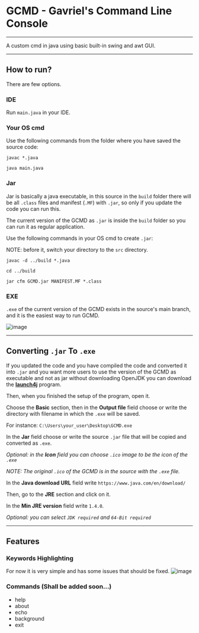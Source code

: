 # GCMD - Gavriel's Command Line Console
__________________________________________________________________
A custom cmd in java using basic built-in swing and awt GUI.
__________________________________________________________________
## How to run?
There are few options.
### IDE
Run `main.java` in your IDE.
### Your OS cmd
Use the following commands from the folder where you have saved the source code:

`javac *.java`

`java main.java`
### Jar
Jar is basically a java executable, in this source in the `build` folder there will be all `.class` files and manifest (`.MF`) with `.jar`, so only if you update the code you can run this.

The current version of the GCMD as `.jar` is inside the `build` folder so you can run it as regular application.

Use the following commands in your OS cmd to create `.jar`:

NOTE: before it, switch your directory to the `src` directory.

`javac -d ../build *.java`

`cd ../build`

`jar cfm GCMD.jar MANIFEST.MF *.class`
### EXE
`.exe` of the current version of the GCMD exists in the source's main branch, and it is the easiest way to run GCMD.

![image](https://github.com/Gavriel770U/GCMD/assets/71229809/235d39dc-0d93-4ea2-b6b3-8c9b6bf50efb)
__________________________________________________________________
## Converting `.jar` To `.exe`
If you updated the code and you have compiled the code and converted it into `.jar` and you want more users to use the version of the GCMD as executable and not as jar without downloading OpenJDK you can download the **[launch4j](https://sourceforge.net/projects/launch4j/)** program.

Then, when you finished the setup of the program, open it.

Choose the **Basic** section, then in the **Output file** field choose or write the directory with filename in which the `.exe` will be saved.

For instance: `C:\Users\your_user\Desktop\GCMD.exe`

In the **Jar** field choose or write the source `.jar` file that will be copied and converted as `.exe`.

*Optional: in the **Icon** field you can choose `.ico` image to be the icon of the `.exe`*

*NOTE: The original `.ico` of the GCMD is in the source with the `.exe` file.*

In the **Java download URL** field write `https://www.java.com/en/download/`

Then, go to the **JRE** section and click on it.

In the **Min JRE version** field write `1.4.0`.

*Optional: you can select `JDK required` and `64-Bit required`*

__________________________________________________________________
## Features
### Keywords Highlighting 
For now it is very simple and has some issues that should be fixed.
![image](https://github.com/Gavriel770U/GCMD/assets/71229809/e410dc64-79a6-433b-a4a6-4abdbbde113e)
### Commands (Shall be added soon...)
* help
* about
* echo
* background
* exit
